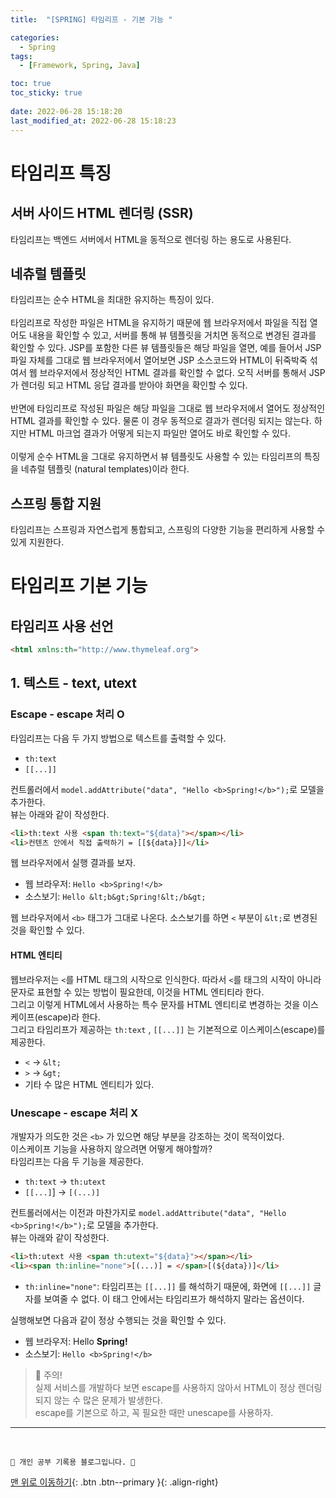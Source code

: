 ```yaml
---
title:  "[SPRING] 타임리프 - 기본 기능 "

categories:
  - Spring
tags:
  - [Framework, Spring, Java]

toc: true
toc_sticky: true
 
date: 2022-06-28 15:18:20
last_modified_at: 2022-06-28 15:18:23
---
```


# 타임리프 특징
## 서버 사이드 HTML 렌더링 (SSR)
타임리프는 백엔드 서버에서 HTML을 동적으로 렌더링 하는 용도로 사용된다.

## 네츄럴 템플릿
타임리프는 순수 HTML을 최대한 유지하는 특징이 있다.<br><br>
타임리프로 작성한 파일은 HTML을 유지하기 때문에 웹 브라우저에서 파일을 직접 열어도 내용을 확인할 수 있고, 서버를 통해 뷰 템플릿을 거치면 동적으로 변경된 결과를 확인할 수 있다.
JSP를 포함한 다른 뷰 템플릿들은 해당 파일을 열면, 예를 들어서 JSP 파일 자체를 그대로 웹 브라우저에서 열어보면 JSP 소스코드와 HTML이 뒤죽박죽 섞여서 웹 브라우저에서 정상적인 HTML 결과를 확인할 수 없다. 오직 서버를 통해서 JSP가 렌더링 되고 HTML 응답 결과를 받아야 화면을 확인할 수 있다.<br><br>
반면에 타임리프로 작성된 파일은 해당 파일을 그대로 웹 브라우저에서 열어도 정상적인 HTML 결과를 확인할 수 있다. 물론 이 경우 동적으로 결과가 렌더링 되지는 않는다. 하지만 HTML 마크업 결과가 어떻게 되는지 파일만 열어도 바로 확인할 수 있다.<br><br>
이렇게 순수 HTML을 그대로 유지하면서 뷰 템플릿도 사용할 수 있는 타임리프의 특징을 네츄럴 템플릿 (natural templates)이라 한다.

## 스프링 통합 지원
타임리프는 스프링과 자연스럽게 통합되고, 스프링의 다양한 기능을 편리하게 사용할 수 있게 지원한다. 

# 타임리프 기본 기능
## 타임리프 사용 선언
```html
<html xmlns:th="http://www.thymeleaf.org">
```

## 1. 텍스트 - text, utext
### Escape - escape 처리 O
타임리프는 다음 두 가지 방법으로 텍스트를 출력할 수 있다.
- `th:text` 
- `[[...]]` 

컨트롤러에서 `model.addAttribute("data", "Hello <b>Spring!</b>");`로 모델을 추가한다.<br>
뷰는 아래와 같이 작성한다.
```html
<li>th:text 사용 <span th:text="${data}"></span></li>
<li>컨텐츠 안에서 직접 출력하기 = [[${data}]]</li>
```

웹 브라우저에서 실행 결과를 보자.<br>
- 웹 브라우저: `Hello <b>Spring!</b>`
- 소스보기: `Hello &lt;b&gt;Spring!&lt;/b&gt;`

웹 브라우저에서 `<b>` 태그가 그대로 나온다. 소스보기를 하면 `<` 부분이 `&lt;`로 변경된 것을 확인할 수 있다.

#### HTML 엔티티
웹브라우저는 `<`를 HTML 태그의 시작으로 인식한다. 따라서 `<`를 태그의 시작이 아니라 문자로 표현할 수 있는 방법이 필요한데, 이것을 HTML 엔티티라 한다. <br>
그리고 이렇게 HTML에서 사용하는 특수 문자를 HTML 엔티티로 변경하는 것을 이스케이프(escape)라 한다. <br>
그리고 타임리프가 제공하는 `th:text` , `[[...]]` 는 기본적으로 이스케이스(escape)를 제공한다.

- `<` -> `&lt;` 
- `>` -> `&gt;`
- 기타 수 많은 HTML 엔티티가 있다.

### Unescape - escape 처리 X
개발자가 의도한 것은 `<b>` 가 있으면 해당 부분을 강조하는 것이 목적이었다.<br>
이스케이프 기능을 사용하지 않으려면 어떻게 해야할까?<br>
타임리프는 다음 두 기능을 제공한다. 
- `th:text` -> `th:utext`
- `[[...]`] -> `[(...)]`

컨트롤러에서는 이전과 마찬가지로 `model.addAttribute("data", "Hello <b>Spring!</b>");`로 모델을 추가한다.<br>
뷰는 아래와 같이 작성한다.
```html
<li>th:utext 사용 <span th:utext="${data}"></span></li>
<li><span th:inline="none">[(...)] = </span>[(${data})]</li>
```

- `th:inline="none"`: 타임리프는 `[[...]]` 를 해석하기 때문에, 화면에 `[[...]]` 글자를 보여줄 수 없다. 이 태그 안에서는 타임리프가 해석하지 말라는 옵션이다.

실행해보면 다음과 같이 정상 수행되는 것을 확인할 수 있다. 
- 웹 브라우저: Hello <b>Spring!</b>
- 소스보기: `Hello <b>Spring!</b>`

> 🚨 주의!<br>
실제 서비스를 개발하다 보면 escape를 사용하지 않아서 HTML이 정상 렌더링 되지 않는 수 많은 문제가 발생한다. <br>
escape를 기본으로 하고, 꼭 필요한 때만 unescape를 사용하자.


***
<br>

    💛 개인 공부 기록용 블로그입니다. 👻

[맨 위로 이동하기](#){: .btn .btn--primary }{: .align-right}